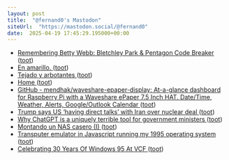 ```yaml
---
layout: post
title:  "@fernand0's Mastodon"
siteUrl:  "https://mastodon.social/@fernand0"
date:  2025-04-19 17:45:29.195000+00:00
---
```

*  [Remembering Betty Webb: Bletchley Park & Pentagon Code Breaker ](https://hackaday.com/2025/04/03/remembering-betty-webb-bletchley-park-pentagon-code-breaker) ([toot](https://mastodon.social/@fernand0/114365872812437185))
*  [En amarillo. ](https://avecesunafoto.wordpress.com/2025/04/18/en-amarillo-2) ([toot](https://mastodon.social/@fernand0/114365705825149218))
*  [Tejado y arbotantes ](https://www.flickr.com/photos/fernand0/54419377466) ([toot](https://mastodon.social/@fernand0/114365548119290727))
*  [Home ](https://shd.mit.edu/home) ([toot](https://mastodon.social/@fernand0/114365522531103393))
*  [GitHub - mendhak/waveshare-epaper-display: At-a-glance dashboard for Raspberry Pi with a Waveshare ePaper 7.5 Inch HAT. Date/Time, Weather, Alerts, Google/Outlook Calendar ](https://github.com/mendhak/waveshare-epaper-displa) ([toot](https://mastodon.social/@fernand0/114365393194281577))
*  [Trump says US ‘having direct talks’ with Iran over nuclear deal ](https://www.theguardian.com/us-news/2025/apr/07/trump-iran-nuclear-progra) ([toot](https://mastodon.social/@fernand0/114365185329519259))
*  [Why ChatGPT is a uniquely terrible tool for government ministers ](https://phys.org/news/2025-04-chatgpt-uniquely-terrible-tool-ministers.htm) ([toot](https://mastodon.social/@fernand0/114364779304176367))
*  [Montando un NAS casero (I) ](https://javguerra.github.io/blog/nas-casero-i) ([toot](https://mastodon.social/@fernand0/114364661212993789))
*  [Transputer emulator in Javascript running my 1995 operating system ](https://nanochess.org/transputer_emulator.htm) ([toot](https://mastodon.social/@fernand0/114364355672088883))
*  [Celebrating 30 Years Of Windows 95 At VCF ](https://hackaday.com/2025/04/06/celebrating-30-years-of-windows-95) ([toot](https://mastodon.social/@fernand0/114364163723644428))
